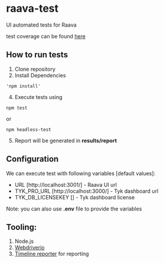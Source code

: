 # raava-test
UI automated tests for Raava

test coverage can be found [here](coverage.md)

## How to run tests
1. Clone repository
2. Install Dependencies
```
'npm install'
```
4. Execute tests using 
```
npm test
``` 
or 
```
npm headless-test
```
5. Report will be generated in __results/report__

## Configuration
We can execute test with following variables [default values]:
- URL [http://localhost:3001/] - Raava UI url
- TYK_PRO_URL [http://localhost:3000/] - Tyk dashboard url
- TYK_DB_LICENSEKEY [] - Tyk dashboard license

Note: you can also use __.env__ file to provide the variables 


## Tooling:
1. Node.js
2. [Webdriverio](https://webdriver.io/)
3. [Timeline reporter](https://github.com/QualityOps/wdio-timeline-reporter) for reporting
